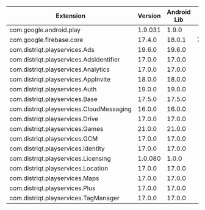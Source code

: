 
| Extension | Version | Android Lib | iOS Lib |
| --- | --- | --- | --- |
| com.google.android.play | 1.9.031 | 1.9.0 |  |
| com.google.firebase.core | 17.4.0 | 18.0.1 | 7.4.0 |
| com.distriqt.playservices.Ads | 19.6.0 | 19.6.0 |  |
| com.distriqt.playservices.AdsIdentifier | 17.0.0 | 17.0.0 |  |
| com.distriqt.playservices.Analytics | 17.0.0 | 17.0.0 |  |
| com.distriqt.playservices.AppInvite | 18.0.0 | 18.0.0 |  |
| com.distriqt.playservices.Auth | 19.0.0 | 19.0.0 |  |
| com.distriqt.playservices.Base | 17.5.0 | 17.5.0 |  |
| com.distriqt.playservices.CloudMessaging | 16.0.0 | 16.0.0 |  |
| com.distriqt.playservices.Drive | 17.0.0 | 17.0.0 |  |
| com.distriqt.playservices.Games | 21.0.0 | 21.0.0 |  |
| com.distriqt.playservices.GCM | 17.0.0 | 17.0.0 |  |
| com.distriqt.playservices.Identity | 17.0.0 | 17.0.0 |  |
| com.distriqt.playservices.Licensing | 1.0.080 | 1.0.0 |  |
| com.distriqt.playservices.Location | 17.0.0 | 17.0.0 |  |
| com.distriqt.playservices.Maps | 17.0.0 | 17.0.0 |  |
| com.distriqt.playservices.Plus | 17.0.0 | 17.0.0 |  |
| com.distriqt.playservices.TagManager | 17.0.0 | 17.0.0 |  |

